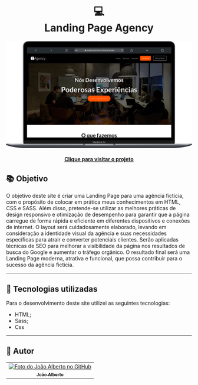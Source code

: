 <h1 align="center">
  💻<br>Landing Page Agency
</h1>

![Resultado final do projeto](img/preview.png)

<h4 align="center"><a href="https://project-ecommerce-4bua.vercel.app">Clique para visitar o projeto</a></h4>

## 📚 Objetivo

O objetivo deste site é criar uma Landing Page para uma agência fictícia, com o propósito de colocar em prática meus conhecimentos em HTML, CSS e SASS.
Além disso, pretende-se utilizar as melhores práticas de design responsivo e otimização de desempenho para garantir que a página carregue de forma rápida e eficiente em diferentes dispositivos e conexões de internet. O layout será cuidadosamente elaborado, levando em consideração a identidade visual da agência e suas necessidades específicas para atrair e converter potenciais clientes. Serão aplicadas técnicas de SEO para melhorar a visibilidade da página nos resultados de busca do Google e aumentar o tráfego orgânico. O resultado final será uma Landing Page moderna, atrativa e funcional, que possa contribuir para o sucesso da agência fictícia.

---

## 💼 Tecnologias utilizadas

Para o desenvolvimento deste site utilizei as seguintes tecnologias:

- HTML;
- Sass;
- Css

---

<h2>🦄 Autor</h2>

<table>
  <tr>
    <td align="center">
      <a href="https://github.com/JoaoAlberto20">
        <img src="https://github.com/JoaoAlberto20.png" width="100px;" alt="Foto do João Alberto no GitHub"/><br>
        <sub>
          <b>João Alberto</b>
        </sub>
      </a>
    </td>
  </tr>
</table>